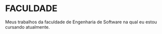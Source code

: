 # FACULDADE
Meus trabalhos da faculdade de Engenharia de Software na qual eu estou cursando atualmente.

